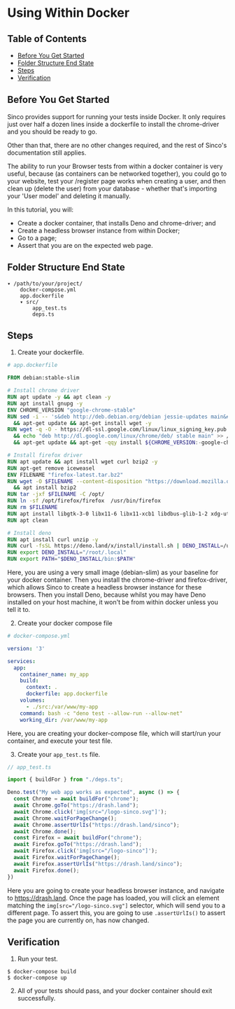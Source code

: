 # Using Within Docker

## Table of Contents

* [Before You Get Started](#before-you-get-started)
* [Folder Structure End State](#folder-structure-end-state)
* [Steps](#steps)
* [Verification](#verification)

## Before You Get Started

Sinco provides support for running your tests inside Docker. It only requires just over half a dozen lines inside a dockerfile to install the chrome-driver and you should be ready to go.

Other than that, there are no other changes required, and the rest of Sinco's documentation still applies.

The ability to run your Browser tests from within a docker container is very useful, because (as containers can be networked together), you could go to your website, test your /register page works when creating a user, and then clean up (delete the user) from your database - whether that's importing your 'User model' and deleting it manually.

In this tutorial, you will:

* Create a docker container, that installs Deno and chrome-driver; and
* Create a headless browser instance from within Docker;
* Go to a page;
* Assert that you are on the expected web page.

## Folder Structure End State

```text
▾ /path/to/your/project/
    docker-compose.yml
    app.dockerfile
    ▾ src/
        app_test.ts
        deps.ts
```

## Steps

1. Create your dockerfile.

  ```dockerfile
  # app.dockerfile

  FROM debian:stable-slim

  # Install chrome driver
  RUN apt update -y && apt clean -y
  RUN apt install gnupg -y
  ENV CHROME_VERSION "google-chrome-stable"
  RUN sed -i -- 's&deb http://deb.debian.org/debian jessie-updates main&#deb http://deb.debian.org/debian jessie-updates main&g' /etc/apt/sources.list \
    && apt-get update && apt-get install wget -y
  RUN wget -q -O - https://dl-ssl.google.com/linux/linux_signing_key.pub | apt-key add - \
    && echo "deb http://dl.google.com/linux/chrome/deb/ stable main" >> /etc/apt/sources.list \
    && apt-get update && apt-get -qqy install ${CHROME_VERSION:-google-chrome-stable}

  # Install firefox driver
  RUN apt update && apt install wget curl bzip2 -y
  RUN apt-get remove iceweasel
  ENV FILENAME "firefox-latest.tar.bz2"
  RUN wget -O $FILENAME --content-disposition "https://download.mozilla.org/?product=firefox-latest-ssl&os=linux64&lang=en-US" \
    && apt install bzip2
  RUN tar -jxf $FILENAME -C /opt/
  RUN ln -sf /opt/firefox/firefox  /usr/bin/firefox
  RUN rm $FILENAME
  RUN apt install libgtk-3-0 libx11-6 libx11-xcb1 libdbus-glib-1-2 xdg-utils -y
  RUN apt clean

  # Install deno
  RUN apt install curl unzip -y
  RUN curl -fsSL https://deno.land/x/install/install.sh | DENO_INSTALL=/usr/local sh
  RUN export DENO_INSTALL="/root/.local"
  RUN export PATH="$DENO_INSTALL/bin:$PATH"
  ```

Here, you are using a very small image (debian-slim) as your baseline for your docker container. Then you install the chrome-driver and firefox-driver, which allows Sinco to create a headless browser instance for these browsers. Then you install Deno, because whilst you may have Deno installed on your host machine, it won't be from within docker unless you tell it to.

2. Create your docker compose file

  ```yml
  # docker-compose.yml

  version: '3'

  services:
    app:
      container_name: my_app
      build:
        context: .
        dockerfile: app.dockerfile
      volumes:
        - ./src:/var/www/my-app
      command: bash -c "deno test --allow-run --allow-net"
      working_dir: /var/www/my-app
  ```

Here, you are creating your docker-compose file, which will start/run your container, and execute your test file.

3. Create your `app_test.ts` file.

  ```typescript
  // app_test.ts

  import { buildFor } from "./deps.ts";

  Deno.test("My web app works as expected", async () => {
    const Chrome = await buildFor("chrome");
    await Chrome.goTo("https://drash.land");
    await Chrome.click('img[src="/logo-sinco.svg"]');
    await Chrome.waitForPageChange();
    await Chrome.assertUrlIs("https://drash.land/sinco");
    await Chrome.done();
    const Firefox = await buildFor("chrome");
    await Firefox.goTo("https://drash.land");
    await Firefox.click('img[src="/logo-sinco"]');
    await Firefox.waitForPageChange();
    await Firefox.assertUrlIs("https://drash.land/sinco");
    await Firefox.done();
  })
  ```

Here you are going to create your headless browser instance, and navigate to https://drash.land. Once the page has loaded, you will click an element matching the `img[src="/logo-sinco.svg"]` selector, which will send you to a different page. To assert this, you are going to use `.assertUrlIs()` to assert the page you are currently on, has now changed.

## Verification

1. Run your test.

  ```shell
  $ docker-compose build
  $ docker-compose up
  ```

2. All of your tests should pass, and your docker container should exit successfully.
